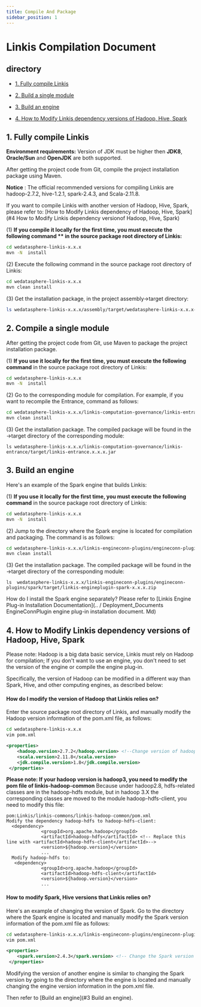 ```yaml
---
title: Compile And Package
sidebar_position: 1
---
```


# Linkis Compilation Document

## directory

- [1. Fully compile Linkis](#1-Fully-compile-Linkis)

- [2. Build a single module](#2-Build-a-single-module)

- [3. Build an engine](#3-Build-an-engine)

- [4. How to Modify Linkis dependency versions of Hadoop, Hive, Spark](#4-How-to-Modify-Linkis-dependency-versions-of-Hadoop,-Hive,-Spark)

## 1. Fully compile Linkis

**Environment requirements:** Version of JDK must be higher then **JDK8**,  **Oracle/Sun** and **OpenJDK** are both supported.

After getting the project code from Git, compile the project installation package using Maven.

**Notice** : The official recommended versions for compiling Linkis are hadoop-2.7.2, hive-1.2.1, spark-2.4.3, and Scala-2.11.8.

If you want to compile Linkis with another version of Hadoop, Hive, Spark, please refer to: [How to Modify Linkis dependency of Hadoop, Hive, Spark](#4 How to Modify Linkis dependency versionof Hadoop, Hive, Spark)

(1) **If you compile it locally for the first time, you must execute the following command ** in the source package root directory of Linkis:**

```bash
cd wedatasphere-linkis-x.x.x
mvn -N  install
```

(2) Execute the following command in the source package root directory of Linkis:

```bash
cd wedatasphere-linkis-x.x.x
mvn clean install
```

(3) Get the installation package, in the project assembly->target directory:

```bash
ls wedatasphere-linkis-x.x.x/assembly/target/wedatasphere-linkis-x.x.x-dist.tar.gz
```

## 2. Compile a single module

After getting the project code from Git, use Maven to package the project installation package.

(1) **If you use it locally for the first time, you must execute the following command** in the source package root directory of Linkis:

```bash
cd wedatasphere-linkis-x.x.x
mvn -N  install
```

(2) Go to the corresponding module for compilation. For example, if you want to recompile the Entrance, command as follows:

```bash
cd wedatasphere-linkis-x.x.x/linkis-computation-governance/linkis-entrance
mvn clean install
```

(3) Get the installation package. The compiled package will be found in the ->target directory of the corresponding module:

```
ls wedatasphere-linkis-x.x.x/linkis-computation-governance/linkis-entrance/target/linkis-entrance.x.x.x.jar
```

## 3. Build an engine

Here's an example of the Spark engine that builds Linkis:

(1) **If you use it locally for the first time, you must execute the following command** in the source package root directory of Linkis:

```bash
cd wedatasphere-linkis-x.x.x
mvn -N  install
```

(2) Jump to the directory where the Spark engine is located for compilation and packaging. The command is as follows:

```bash
cd wedatasphere-linkis-x.x.x/linkis-engineconn-plugins/engineconn-plugins/spark
mvn clean install
```

(3) Get the installation package. The compiled package will be found in the ->target directory of the corresponding module:

```
ls  wedatasphere-linkis-x.x.x/linkis-engineconn-plugins/engineconn-plugins/spark/target/linkis-engineplugin-spark-x.x.x.zip
```

How do I install the Spark engine separately? Please refer to [Linkis Engine Plug-in Installation Documentation](.. / Deployment_Documents EngineConnPlugin engine plug-in installation document. Md)

## 4. How to Modify Linkis dependency versions of Hadoop, Hive, Spark

Please note: Hadoop is a big data basic service, Linkis must rely on Hadoop for compilation;
If you don't want to use an engine, you don't need to set the version of the engine or compile the engine plug-in.

Specifically, the version of Hadoop can be modified in a different way than Spark, Hive, and other computing engines, as described below:

#### How do I modify the version of Hadoop that Linkis relies on?

Enter the source package root directory of Linkis, and manually modify the Hadoop version information of the pom.xml file, as follows:

```bash
cd wedatasphere-linkis-x.x.x
vim pom.xml
```

```xml
<properties>
    <hadoop.version>2.7.2</hadoop.version> <!--Change version of hadoop here-->
    <scala.version>2.11.8</scala.version>
    <jdk.compile.version>1.8</jdk.compile.version>
 </properties>

```

**Please note: If your hadoop version is hadoop3, you need to modify the pom file of linkis-hadoop-common**
Because under hadoop2.8, hdfs-related classes are in the hadoop-hdfs module, but in hadoop 3.X the corresponding classes are moved to the module hadoop-hdfs-client, you need to modify this file:

```
pom:Linkis/linkis-commons/linkis-hadoop-common/pom.xml
Modify the dependency hadoop-hdfs to hadoop-hdfs-client:
  <dependency>
             <groupId>org.apache.hadoop</groupId>
             <artifactId>hadoop-hdfs</artifactId> <!-- Replace this line with <artifactId>hadoop-hdfs-client</artifactId>-->
             <version>${hadoop.version}</version>
             ...
  Modify hadoop-hdfs to:
   <dependency>
             <groupId>org.apache.hadoop</groupId>
             <artifactId>hadoop-hdfs-client</artifactId>
             <version>${hadoop.version}</version>
             ...
```

#### How to modify Spark, Hive versions that Linkis relies on?

Here's an example of changing the version of Spark. Go to the directory where the Spark engine is located and manually modify the Spark version information of the pom.xml file as follows:

```bash
cd wedatasphere-linkis-x.x.x/linkis-engineconn-plugins/engineconn-plugins/spark
vim pom.xml
```

```xml
<properties>
    <spark.version>2.4.3</spark.version> <!-- Change the Spark version number here -->
 </properties>

```

Modifying the version of another engine is similar to changing the Spark version by going to the directory where the engine is located and manually changing the engine version information in the pom.xml file.

Then refer to  [Build an engine](#3 Build an engine).
